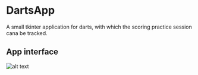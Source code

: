 # DartsApp

A small tkinter application for darts, with which the scoring practice session cana be tracked.

## App interface
![alt text](screenshots/filename.png "App interface")
